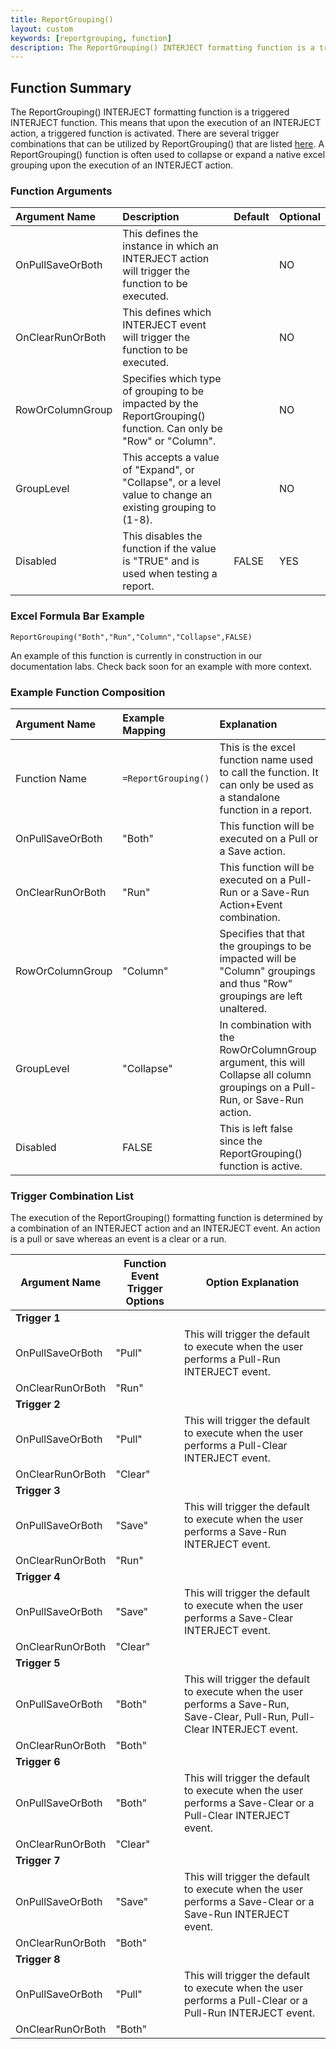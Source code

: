 ```yaml
---
title: ReportGrouping()
layout: custom
keywords: [reportgrouping, function]
description: The ReportGrouping() INTERJECT formatting function is a triggered INTERJECT function. 
---
```


## Function Summary

The ReportGrouping() INTERJECT formatting function is a triggered INTERJECT function. This means that upon the execution of an INTERJECT action, a triggered function is activated. There are several trigger combinations that can be utilized by ReportGrouping() that are listed [here](/wIndex/ReportGrouping.html#trigger-combination-list). A ReportGrouping() function is often used to collapse or expand a native excel grouping upon the execution of an INTERJECT action. 

### Function Arguments

|Argument Name|Description|Default|Optional|
|:---|:---|:---|:---|
|OnPullSaveOrBoth|This defines the instance in which an INTERJECT action will trigger the function to be executed.||NO|
|OnClearRunOrBoth|This defines which INTERJECT event will trigger the function to be executed.                    ||NO|
|RowOrColumnGroup| Specifies which type of grouping to be impacted by the ReportGrouping() function. Can only be "Row" or "Column".||NO|
|GroupLevel| This accepts a value of "Expand", or "Collapse", or a level value to change an existing grouping to (1-8).||NO|
|Disabled| This disables the function if the value is "TRUE" and is used when testing a report.|FALSE|YES|

### Excel Formula Bar Example
```Excel
ReportGrouping("Both","Run","Column","Collapse",FALSE)
```
An example of this function is currently in construction in our documentation labs. Check back soon for an example with more context.

### Example Function Composition

|Argument Name|Example Mapping|Explanation|
|:---|:---|:---|
|Function Name|`=ReportGrouping()`|This is the excel function name used to call the function. It can only be used as a standalone function in a report.|
|OnPullSaveOrBoth|"Both"| This function will be executed on a Pull or a Save action. |
|OnClearRunOrBoth|"Run"| This function will be executed on a Pull-Run or a Save-Run Action+Event combination.|
|RowOrColumnGroup|"Column"|Specifies that that the groupings to be impacted will be "Column" groupings and thus "Row" groupings are left unaltered.|
|GroupLevel|"Collapse"|In combination with the RowOrColumnGroup argument, this will Collapse all column groupings on a Pull-Run, or Save-Run action.|
|Disabled|FALSE| This is left false since the ReportGrouping() function is active.|

### Trigger Combination List
The execution of the ReportGrouping() formatting function is determined by a combination of an INTERJECT action and an INTERJECT event. An action is a pull or save whereas an event is a clear or a run.

| Argument Name    | Function Event Trigger Options | Option Explanation                                                                            |
|------------------|--------------------------------|-----------------------------------------------------------------------------------------------|
| **Trigger 1**    |                                |                                                                                               |
| OnPullSaveOrBoth | "Pull"                         | This will trigger the default to execute when the user performs a Pull-Run INTERJECT event.   |
| OnClearRunOrBoth | "Run"                          |                                                                                               |
| **Trigger 2**    |                                |                                                                                               |
| OnPullSaveOrBoth | "Pull"                         | This will trigger the default to execute when the user performs a Pull-Clear INTERJECT event. |
| OnClearRunOrBoth | "Clear"                        |                                                                                               |
| **Trigger 3**    |                                |                                                                                               |
| OnPullSaveOrBoth | "Save"                         | This will trigger the default to execute when the user performs a Save-Run INTERJECT event.   |
| OnClearRunOrBoth | "Run"                          |                                                                                               |
| **Trigger 4**    |                                |                                                                                               |
| OnPullSaveOrBoth | "Save"                         | This will trigger the default to execute when the user performs a Save-Clear INTERJECT event. |
| OnClearRunOrBoth | "Clear"                        |                                                                                               |
| **Trigger 5**    |                                |                                                                                               |
| OnPullSaveOrBoth | "Both"                         | This will trigger the default to execute when the user performs a Save-Run, Save-Clear, Pull-Run, Pull-Clear INTERJECT event. |
| OnClearRunOrBoth | "Both"                         |                                                                                               |
| **Trigger 6**    |                                |                                                                                               |
| OnPullSaveOrBoth | "Both"                         | This will trigger the default to execute when the user performs a Save-Clear or a Pull-Clear INTERJECT event. |
| OnClearRunOrBoth | "Clear"                        |                                                                                               |
| **Trigger 7**    |                                |                                                                                               |
| OnPullSaveOrBoth | "Save"                         | This will trigger the default to execute when the user performs a Save-Clear or a Save-Run INTERJECT event. |
| OnClearRunOrBoth | "Both"                        |                                                                                               |
| **Trigger 8**    |                                |                                                                                               |
| OnPullSaveOrBoth | "Pull"                         | This will trigger the default to execute when the user performs a Pull-Clear or a Pull-Run INTERJECT event. |
| OnClearRunOrBoth | "Both"                        |                                                                                               |
